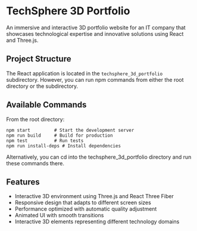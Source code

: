 
# TechSphere 3D Portfolio

An immersive and interactive 3D portfolio website for an IT company that showcases technological expertise and innovative solutions using React and Three.js.

## Project Structure

The React application is located in the `techsphere_3d_portfolio` subdirectory. However, you can run npm commands from either the root directory or the subdirectory.

## Available Commands

From the root directory:

```
npm start         # Start the development server
npm run build     # Build for production
npm test          # Run tests
npm run install-deps # Install dependencies
```

Alternatively, you can cd into the techsphere_3d_portfolio directory and run these commands there.

## Features

- Interactive 3D environment using Three.js and React Three Fiber
- Responsive design that adapts to different screen sizes
- Performance optimized with automatic quality adjustment
- Animated UI with smooth transitions
- Interactive 3D elements representing different technology domains